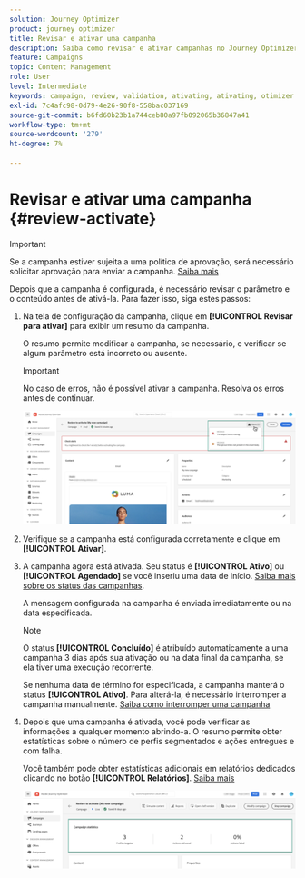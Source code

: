 ```yaml
---
solution: Journey Optimizer
product: journey optimizer
title: Revisar e ativar uma campanha
description: Saiba como revisar e ativar campanhas no Journey Optimizer
feature: Campaigns
topic: Content Management
role: User
level: Intermediate
keywords: campaign, review, validation, ativating, ativating, otimizer
exl-id: 7c4afc98-0d79-4e26-90f8-558bac037169
source-git-commit: b6fd60b23b1a744ceb80a97fb092065b36847a41
workflow-type: tm+mt
source-wordcount: '279'
ht-degree: 7%

---
```


# Revisar e ativar uma campanha {#review-activate}

>[!IMPORTANT]
>
> Se a campanha estiver sujeita a uma política de aprovação, será necessário solicitar aprovação para enviar a campanha. [Saiba mais](../test-approve/gs-approval.md)

Depois que a campanha é configurada, é necessário revisar o parâmetro e o conteúdo antes de ativá-la. Para fazer isso, siga estes passos:

1. Na tela de configuração da campanha, clique em **[!UICONTROL Revisar para ativar]** para exibir um resumo da campanha.

   O resumo permite modificar a campanha, se necessário, e verificar se algum parâmetro está incorreto ou ausente.

   >[!IMPORTANT]
   >
   >No caso de erros, não é possível ativar a campanha. Resolva os erros antes de continuar.

   ![](assets/create-campaign-alerts.png)

1. Verifique se a campanha está configurada corretamente e clique em **[!UICONTROL Ativar]**.

1. A campanha agora está ativada. Seu status é **[!UICONTROL Ativo]** ou **[!UICONTROL Agendado]** se você inseriu uma data de início. [Saiba mais sobre os status das campanhas](get-started-with-campaigns.md#statuses).

   A mensagem configurada na campanha é enviada imediatamente ou na data especificada.

   >[!NOTE]
   >
   >O status **[!UICONTROL Concluído]** é atribuído automaticamente a uma campanha 3 dias após sua ativação ou na data final da campanha, se ela tiver uma execução recorrente.
   >
   >Se nenhuma data de término for especificada, a campanha manterá o status **[!UICONTROL Ativo]**. Para alterá-la, é necessário interromper a campanha manualmente. [Saiba como interromper uma campanha](modify-stop-campaign.md)

1. Depois que uma campanha é ativada, você pode verificar as informações a qualquer momento abrindo-a. O resumo permite obter estatísticas sobre o número de perfis segmentados e ações entregues e com falha.

   Você também pode obter estatísticas adicionais em relatórios dedicados clicando no botão **[!UICONTROL Relatórios]**. [Saiba mais](../reports/campaign-global-report-cja.md)

   ![](assets/create-campaign-summary.png)
